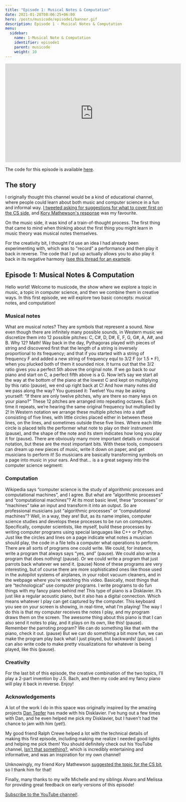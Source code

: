 ```yaml
---
title: "Episode 1: Musical Notes & Computation"
date: 2021-01-28T08:06:25+06:00
hero: /posts/musicode/episode1/banner.gif
description: Episode 1 - Musical Notes & Computation
menu:
  sidebar:
    name: 1-Musical Note & Computation
    identifier: episode1
    parent: musicode
    weight: 10
---
```



<iframe width="560" height="315" src="https://www.youtube.com/embed/BrxO-Lssnjg" frameborder="0" allow="accelerometer; autoplay; clipboard-write; encrypted-media; gyroscope; picture-in-picture" allowfullscreen></iframe>

The code for this episode is available [here](https://github.com/psc-g/musicode/tree/main/ep1).

## The story
I originally thought this channel would be a kind of educational channel, where people could learn about both music and computer science in a fun and informal way. [I tweeted asking for suggestions for what to cover first on the CS side](https://twitter.com/pcastr/status/1296122430977716224), and [Kory Mathewson's response](https://twitter.com/korymath/status/1296122717318590465) was my favourite.

On the music side, it was kind of a train-of-thought process. The first thing that came to mind when thinking about the first thing you might learn in music theory was musical notes themselves.

For the creativity bit, I thought I'd use an idea I had already been experimenting with, which was to "record" a performance and then play it back in reverse. The code that I put up actually allows you to also play it back in its negative harmony ([see this thread for an example](https://twitter.com/pcastr/status/1346654481451245569).

## Episode 1: Musical Notes & Computation

Hello world!
Welcome to musicode, the show where we explore a topic in music, a topic in computer science, and then we combine them in creative ways.
In this first episode, we will explore two basic concepts: musical notes, and computation!

### Musical notes

What are musical notes?
They are symbols that represent a sound.
Now even though there are infinitely many possible sounds,
in Western music we discretize them into 12 possible pitches: C, C#, D, D#, E, F, G, G#, A, A#, and B.
Why 12? Math! Way back in the day, Pythagoras played with pieces of string and discovered first that the length of a string is inversely proportional to its frequency; and that if you started with a string of frequency F and added a new string of frequency equl to 3/2 F (or 1.5 * F), when you plucked both of them it sounded nice. It turns out that the 3/2 ratio gives you a perfect 5th above the original note. If we go back to our piano and start on C, a perfect fifth above is a G.
Now let’s say we start all the way at the bottom of the piano at the lowest C and kept on multiplying by this ratio (pause), we end up right back at C! And how many notes did we pass along the way? You guessed it: Twelve!
You may be asking yourself: “If there are only twelve pitches, why are there so many keys on your piano?”
These 12 pitches are arranged into repeating octaves. Each time it repeats, we’re hearing the same original frequency but multiplied by 2!
In Western notation we arrange these multiple pitches into a staff consisting of five lines, with little circles placed either in between these lines, on the lines, and sometimes outside these five lines.
Where each little circle is placed tells the performer what note to play on their instrument (pause), and the shape of the note and its stem indicates how long you play it for (pause).
There are obviously many more important details on musical notation, but these are the most important bits.
With these tools, composers can dream up new pieces of music, write it down on paper, and get musicians to perform it!
So musicians are basically transforming symbols on a page into music in your ears.
And that… is a a great segway into the computer science segment:

### Computation

Wikipedia says “computer science is the study of algorithmic processes and computational machines”, and I agree.
But what are “algorithmic processes” and “computational machines”? At its most basic level, these “processes” or “machines” take an input and transform it into an output.
So are professional musicians just “algorithmic processes” or “computational machines”? Well, in a way, they are!
But, as its name implies, computer science studies and develops these processes to be run on computers.
Specifically, computer scientists, like myself, build these processes by writing computer programs using special languages like C++ or Python. Just like the circles and lines on a page indicate what notes a musician should play, the code in a file tells a computer what operations to perform.
There are all sorts of programs one could write.
We could, for instance, write a program that always says “yes, and” (pause).
We could also write a program that does nothing! (pause).
Or we could write a program that just parrots back whatever we send it. (pause)
None of these programs are very interesting, but of course there are more sophisticated ones like those used in the autopilot systems of airplanes, in your robot vacuum cleaners, and in the webpage where you’re watching this video.
Basically, most things that are “technological” use computer programs.
I write programs to do fun things with my fancy piano behind me!
This type of piano is a Disklavier. It’s just like a regular acoustic piano, but it also has a digital connection. Which means whatever I play can get captured by the computer.
This keyboard you see on your screen is showing, in real-time, what I’m playing!
The way I do this is that my computer receives the notes I play, and my program draws them on the screen.
The awesome thing about this piano is that I can also send it notes to play, and it plays on its own, like this! (pause).
Remember the parroting program? We can do something like that with the piano, check it out. (pause)
But we can do something a bit more fun, we can make the program play back what I just played, but backwards! (pause).
I can also write code to make pretty visualizations for whatever is being played, like this (pause).

### Creativity
For the last bit of this episode, the creative combination of the two topics, I’ll play a 2-part invention by J.S. Bach, and then my code and my fancy piano will play it back in reverse. Enjoy!


### Acknowledgements

A lot of the work I do in this space was originally inspired by the amazing projects [Dan Tepfer](https://dantepfer.com/) has made with his Disklavier. I've hung out a few times with Dan, and he even helped me pick my Disklavier, but I haven't had the chance to jam with him (yet!).

My good friend Ralph Crewe helped a lot with the technical details of making this first episode, including making me realize I needed good lights and helping me pick them! You should definitely check out his YouTube channel, [Isn't that something?](https://www.youtube.com/channel/UCroPLKi0ML5xFMYjiHDTyCQ), which is incredibly entertaining and informative, and was an inspiration for my own channel!

Unknowingly, my friend Kory Mathewson [suggested the topic for the CS bit](https://twitter.com/korymath/status/1296122717318590465), so I thank him for that!

Finally, many thanks to my wife Michelle and my siblings Alvaro and Melissa for providing great feedback on early versions of this episode!

[Subscribe to the YouTube channel!](https://www.youtube.com/channel/UCrZNf0XkxtXE0tsy1y2RT0w).
